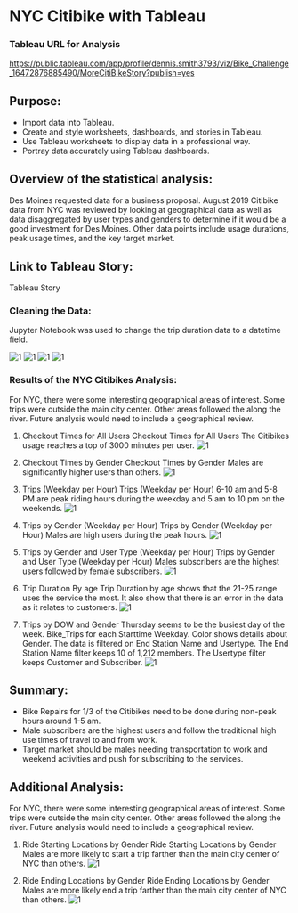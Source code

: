 # NYC Citibike with Tableau
### Tableau URL for Analysis
https://public.tableau.com/app/profile/dennis.smith3793/viz/Bike_Challenge_16472876885490/MoreCitiBikeStory?publish=yes
## Purpose:
- Import data into Tableau.
- Create and style worksheets, dashboards, and stories in Tableau.
- Use Tableau worksheets to display data in a professional way.
- Portray data accurately using Tableau dashboards.
## Overview of the statistical analysis:
Des Moines requested data for a business proposal. August 2019 Citibike data from NYC was reviewed by looking at geographical data as well as data disaggregated by user types and genders to determine if it would be a good investment for Des Moines. Other data points include usage durations, peak usage times, and the key target market.

## Link to Tableau Story:
Tableau Story

### Cleaning the Data:
Jupyter Notebook was used to change the trip duration data to a datetime field. 

![1](images/pic.png)
![1](images/pic0.png)
![1](images/pic1.png)
![1](images/pic2.png)

### Results of the NYC Citibikes Analysis:
For NYC, there were some interesting geographical areas of interest. Some trips were outside the main city center. Other areas followed the along the river. Future analysis would need to include a geographical review.

1. Checkout Times for All Users
Checkout Times for All Users The Citibikes usage reaches a top of 3000 minutes per user.
![1](images/pic3.png)

2. Checkout Times by Gender
Checkout Times by Gender Males are significantly higher users than others. 
![1](images/pic4.png)

3. Trips (Weekday per Hour)
Trips (Weekday per Hour) 6-10 am and 5-8 PM are peak riding hours during the weekday and 5 am to 10 pm on the weekends. 
![1](images/pic5.png)

4. Trips by Gender (Weekday per Hour)
Trips by Gender (Weekday per Hour) Males are high users during the peak hours. 
![1](images/pic6.png)

5. Trips by Gender and User Type (Weekday per Hour)
Trips by Gender and User Type (Weekday per Hour) Males subscribers are the highest users followed by female subscribers. 
![1](images/pic7.png)

6. Trip Duration By age
Trip Duration by age shows that the 21-25 range uses the service the most. It also show that there is an error in the data as it relates to customers.
![1](images/pic10.png)

7. Trips by DOW and Gender
Thursday seems to be the busiest day of the week. Bike_Trips for each Starttime Weekday.  Color shows details about Gender. The data is filtered on End Station Name and Usertype. The End Station Name filter keeps 10 of 1,212 members. The Usertype filter keeps Customer and Subscriber.
![1](images/pic11.png)

## Summary:
- Bike Repairs for 1/3 of the Citibikes need to be done during non-peak hours around 1-5 am.
- Male subscribers are the highest users and follow the traditional high use times of travel to and from work.
- Target market should be males needing transportation to work and weekend activities and push for subscribing to the services.
## Additional Analysis:
For NYC, there were some interesting geographical areas of interest. Some trips were outside the main city center. Other areas followed the along the river. Future analysis would need to include a geographical review.

1. Ride Starting Locations by Gender
Ride Starting Locations by Gender Males are more likely to start a trip farther than the main city center of NYC than others. 
![1](images/pic8.png)

2. Ride Ending Locations by Gender
Ride Ending Locations by Gender Males are more likely end a trip farther than the main city center of NYC than others. 
![1](images/pic9.png)